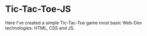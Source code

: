 ﻿# Tic-Tac-Toe-JS
<p>Here I've created a simple Tic-Tac-Toe game most basic Web-Dev technologies: HTML, CSS and JS.</p>
